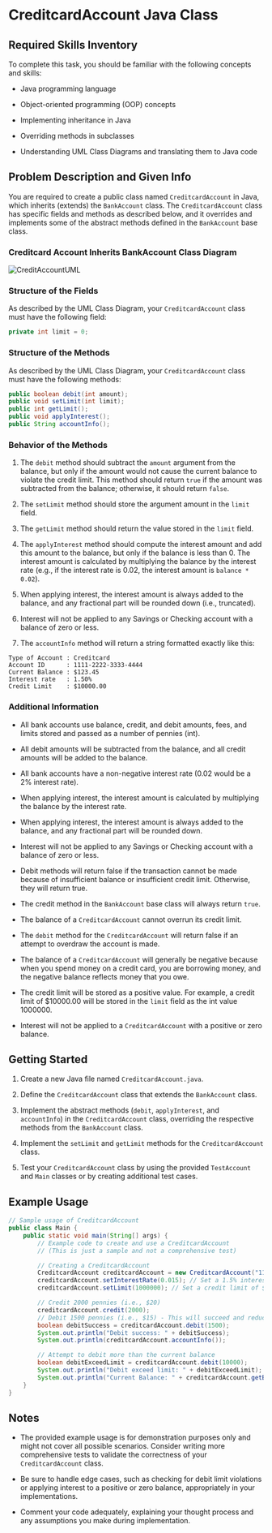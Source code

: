 # CreditcardAccount Java Class              
 
## Required Skills Inventory
To complete this task, you should be familiar with the following concepts and skills:
- Java programming language

- Object-oriented programming (OOP) concepts
- Implementing inheritance in Java
- Overriding methods in subclasses
- Understanding UML Class Diagrams and translating them to Java code

## Problem Description and Given Info
You are required to create a public class named `CreditcardAccount` in Java, which inherits (extends) the `BankAccount` class. The `CreditcardAccount` class has specific fields and methods as described below, and it overrides and implements some of the abstract methods defined in the `BankAccount` base class.

### Creditcard Account Inherits BankAccount Class Diagram

  ![CreditAccountUML](https://github.com/user-attachments/assets/00c59c11-31e1-4d71-beca-12119eeefb9f)


### Structure of the Fields
As described by the UML Class Diagram, your `CreditcardAccount` class must have the following field:
```java
private int limit = 0;
```

### Structure of the Methods
As described by the UML Class Diagram, your `CreditcardAccount` class must have the following methods:
```java
public boolean debit(int amount);
public void setLimit(int limit);
public int getLimit();
public void applyInterest();
public String accountInfo();
```

### Behavior of the Methods
1. The `debit` method should subtract the `amount` argument from the balance, but only if the amount would not cause the current balance to violate the credit limit. This method should return `true` if the amount was subtracted from the balance; otherwise, it should return `false`.

2. The `setLimit` method should store the argument amount in the `limit` field.
3. The `getLimit` method should return the value stored in the `limit` field.
4. The `applyInterest` method should compute the interest amount and add this amount to the balance, but only if the balance is less than 0. The interest amount is calculated by multiplying the balance by the interest rate (e.g., if the interest rate is 0.02, the interest amount is `balance * 0.02`).
5. When applying interest, the interest amount is always added to the balance, and any fractional part will be rounded down (i.e., truncated).
6. Interest will not be applied to any Savings or Checking account with a balance of zero or less.
7. The `accountInfo` method will return a string formatted exactly like this:
```
Type of Account : Creditcard
Account ID      : 1111-2222-3333-4444
Current Balance : $123.45
Interest rate   : 1.50%
Credit Limit    : $10000.00
```

### Additional Information
- All bank accounts use balance, credit, and debit amounts, fees, and limits stored and passed as a number of pennies (int).

- All debit amounts will be subtracted from the balance, and all credit amounts will be added to the balance.
- All bank accounts have a non-negative interest rate (0.02 would be a 2% interest rate).
- When applying interest, the interest amount is calculated by multiplying the balance by the interest rate.
- When applying interest, the interest amount is always added to the balance, and any fractional part will be rounded down.
- Interest will not be applied to any Savings or Checking account with a balance of zero or less.
- Debit methods will return false if the transaction cannot be made because of insufficient balance or insufficient credit limit. Otherwise, they will return true.
- The credit method in the `BankAccount` base class will always return `true`.
- The balance of a `CreditcardAccount` cannot overrun its credit limit.
- The `debit` method for the `CreditcardAccount` will return false if an attempt to overdraw the account is made.
- The balance of a `CreditcardAccount` will generally be negative because when you spend money on a credit card, you are borrowing money, and the negative balance reflects money that you owe.
- The credit limit will be stored as a positive value. For example, a credit limit of $10000.00 will be stored in the `limit` field as the int value 1000000.
- Interest will not be applied to a `CreditcardAccount` with a positive or zero balance.

## Getting Started
1. Create a new Java file named `CreditcardAccount.java`.

2. Define the `CreditcardAccount` class that extends the `BankAccount` class.
3. Implement the abstract methods (`debit`, `applyInterest`, and `accountInfo`) in the `CreditcardAccount` class, overriding the respective methods from the `BankAccount` class.
4. Implement the `setLimit` and `getLimit` methods for the `CreditcardAccount` class.
5. Test your `CreditcardAccount` class by using the provided `TestAccount` and `Main` classes or by creating additional test cases.

## Example Usage
```java
// Sample usage of CreditcardAccount
public class Main {
    public static void main(String[] args) {
        // Example code to create and use a CreditcardAccount
        // (This is just a sample and not a comprehensive test)

        // Creating a CreditcardAccount
        CreditcardAccount creditcardAccount = new CreditcardAccount("1111-2222-3333-4444");
        creditcardAccount.setInterestRate(0.015); // Set a 1.5% interest rate
        creditcardAccount.setLimit(1000000); // Set a credit limit of $10000.00

        // Credit 2000 pennies (i.e., $20)
        creditcardAccount.credit(2000);
        // Debit 1500 pennies (i.e., $15) - This will succeed and reduce the balance to $5
        boolean debitSuccess = creditcardAccount.debit(1500);
        System.out.println("Debit success: " + debitSuccess);
        System.out.println(creditcardAccount.accountInfo());

        // Attempt to debit more than the current balance
        boolean debitExceedLimit = creditcardAccount.debit(10000);
        System.out.println("Debit exceed limit: " + debitExceedLimit);
        System.out.println("Current Balance: " + creditcardAccount.getBalance());
    }
}
```

## Notes
- The provided example usage is for demonstration purposes only and might not cover all possible scenarios. Consider writing more comprehensive tests to validate the correctness of your `CreditcardAccount` class.

- Be sure to handle edge cases, such as checking for debit limit violations or applying interest to a positive or zero balance, appropriately in your implementations.
- Comment your code adequately, explaining your thought process and any assumptions you make during implementation.

